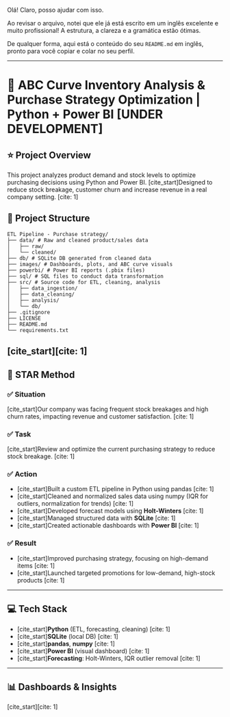 Olá\! Claro, posso ajudar com isso.

Ao revisar o arquivo, notei que ele já está escrito em um inglês excelente e muito profissional\! A estrutura, a clareza e a gramática estão ótimas.

De qualquer forma, aqui está o conteúdo do seu `README.md` em inglês, pronto para você copiar e colar no seu perfil.

-----

# 🧠 ABC Curve Inventory Analysis & Purchase Strategy Optimization | Python + Power BI [UNDER DEVELOPMENT]

## ⭐ Project Overview

This project analyzes product demand and stock levels to optimize purchasing decisions using Python and Power BI. [cite\_start]Designed to reduce stock breakage, customer churn and increase revenue in a real company setting. [cite: 1]

## 📁 Project Structure

```text
ETL Pipeline - Purchase strategy/
├── data/ # Raw and cleaned product/sales data
│   ├── raw/
│   └── cleaned/
├── db/ # SQLite DB generated from cleaned data
├── images/ # Dashboards, plots, and ABC curve visuals
├── powerbi/ # Power BI reports (.pbix files)
├── sql/ # SQL files to conduct data transformation
├── src/ # Source code for ETL, cleaning, analysis
│   ├── data_ingestion/
│   ├── data_cleaning/
│   ├── analysis/
│   └── db/
├── .gitignore
├── LICENSE
├── README.md
└── requirements.txt
```

## [cite\_start][cite: 1]

## 🌟 STAR Method

### ✅ Situation

[cite\_start]Our company was facing frequent stock breakages and high churn rates, impacting revenue and customer satisfaction. [cite: 1]

### ✅ Task

[cite\_start]Review and optimize the current purchasing strategy to reduce stock breakage. [cite: 1]

### ✅ Action

  - [cite\_start]Built a custom ETL pipeline in Python using pandas [cite: 1]
  - [cite\_start]Cleaned and normalized sales data using numpy (IQR for outliers, normalization for trends) [cite: 1]
  - [cite\_start]Developed forecast models using **Holt-Winters** [cite: 1]
  - [cite\_start]Managed structured data with **SQLite** [cite: 1]
  - [cite\_start]Created actionable dashboards with **Power BI** [cite: 1]

### ✅ Result

  - [cite\_start]Improved purchasing strategy, focusing on high-demand items [cite: 1]
  - [cite\_start]Launched targeted promotions for low-demand, high-stock products [cite: 1]

-----

## 💻 Tech Stack

  - [cite\_start]**Python** (ETL, forecasting, cleaning) [cite: 1]
  - [cite\_start]**SQLite** (local DB) [cite: 1]
  - [cite\_start]**pandas**, **numpy** [cite: 1]
  - [cite\_start]**Power BI** (visual dashboard) [cite: 1]
  - [cite\_start]**Forecasting**: Holt-Winters, IQR outlier removal [cite: 1]

-----

## 📊 Dashboards & Insights

[cite\_start][cite: 1]